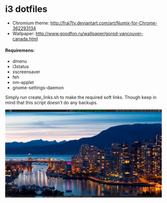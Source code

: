 # i3 dotfiles

- Chromium theme: http://frai7ty.deviantart.com/art/Numix-for-Chrome-362293134
- Wallpaper: http://www.goodfon.ru/wallpaper/gorod-vancouver-canada.html

#### Requiremens:
- dmenu
- i3status
- xscreensaver
- feh
- nm-applet
- gnome-settings-daemon

Simply run create_links.sh to make the required soft links. Though keep in mind that this script doesn't do any backups.

![Screenshot](https://github.com/stee1rat/dotfiles/blob/master/screenshot.png)

